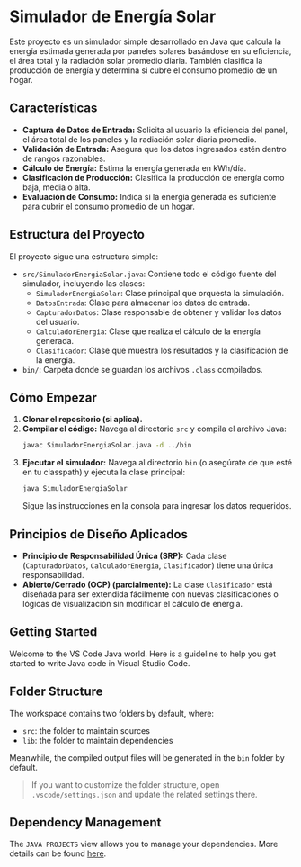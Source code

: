 # Simulador de Energía Solar

Este proyecto es un simulador simple desarrollado en Java que calcula la energía estimada generada por paneles solares basándose en su eficiencia, el área total y la radiación solar promedio diaria. También clasifica la producción de energía y determina si cubre el consumo promedio de un hogar.

## Características

- **Captura de Datos de Entrada:** Solicita al usuario la eficiencia del panel, el área total de los paneles y la radiación solar diaria promedio.
- **Validación de Entrada:** Asegura que los datos ingresados estén dentro de rangos razonables.
- **Cálculo de Energía:** Estima la energía generada en kWh/día.
- **Clasificación de Producción:** Clasifica la producción de energía como baja, media o alta.
- **Evaluación de Consumo:** Indica si la energía generada es suficiente para cubrir el consumo promedio de un hogar.

## Estructura del Proyecto

El proyecto sigue una estructura simple:

- `src/SimuladorEnergiaSolar.java`: Contiene todo el código fuente del simulador, incluyendo las clases:
    - `SimuladorEnergiaSolar`: Clase principal que orquesta la simulación.
    - `DatosEntrada`: Clase para almacenar los datos de entrada.
    - `CapturadorDatos`: Clase responsable de obtener y validar los datos del usuario.
    - `CalculadorEnergia`: Clase que realiza el cálculo de la energía generada.
    - `Clasificador`: Clase que muestra los resultados y la clasificación de la energía.
- `bin/`: Carpeta donde se guardan los archivos `.class` compilados.

## Cómo Empezar

1.  **Clonar el repositorio (si aplica).**
2.  **Compilar el código:**
    Navega al directorio `src` y compila el archivo Java:
    ```bash
    javac SimuladorEnergiaSolar.java -d ../bin
    ```
3.  **Ejecutar el simulador:**
    Navega al directorio `bin` (o asegúrate de que esté en tu classpath) y ejecuta la clase principal:
    ```bash
    java SimuladorEnergiaSolar
    ```
    Sigue las instrucciones en la consola para ingresar los datos requeridos.

## Principios de Diseño Aplicados

- **Principio de Responsabilidad Única (SRP):** Cada clase (`CapturadorDatos`, `CalculadorEnergia`, `Clasificador`) tiene una única responsabilidad.
- **Abierto/Cerrado (OCP) (parcialmente):** La clase `Clasificador` está diseñada para ser extendida fácilmente con nuevas clasificaciones o lógicas de visualización sin modificar el cálculo de energía.

## Getting Started

Welcome to the VS Code Java world. Here is a guideline to help you get started to write Java code in Visual Studio Code.

## Folder Structure

The workspace contains two folders by default, where:

- `src`: the folder to maintain sources
- `lib`: the folder to maintain dependencies

Meanwhile, the compiled output files will be generated in the `bin` folder by default.

> If you want to customize the folder structure, open `.vscode/settings.json` and update the related settings there.

## Dependency Management

The `JAVA PROJECTS` view allows you to manage your dependencies. More details can be found [here](https://github.com/microsoft/vscode-java-dependency#manage-dependencies).
